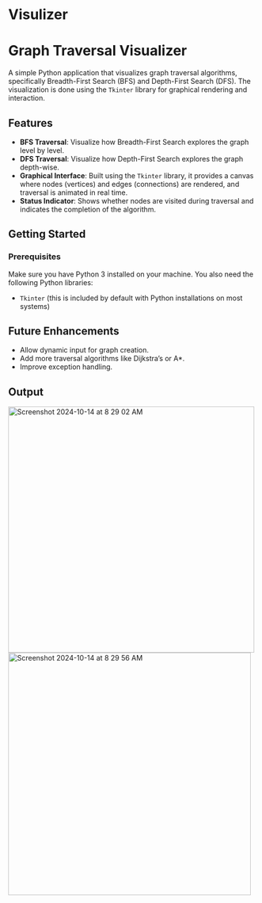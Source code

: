 # Visulizer
# Graph Traversal Visualizer

A simple Python application that visualizes graph traversal algorithms, specifically Breadth-First Search (BFS) and Depth-First Search (DFS). The visualization is done using the `Tkinter` library for graphical rendering and interaction.

## Features

- **BFS Traversal**: Visualize how Breadth-First Search explores the graph level by level.
- **DFS Traversal**: Visualize how Depth-First Search explores the graph depth-wise.
- **Graphical Interface**: Built using the `Tkinter` library, it provides a canvas where nodes (vertices) and edges (connections) are rendered, and traversal is animated in real time.
- **Status Indicator**: Shows whether nodes are visited during traversal and indicates the completion of the algorithm.

## Getting Started

### Prerequisites

Make sure you have Python 3 installed on your machine. You also need the following Python libraries:
- `Tkinter` (this is included by default with Python installations on most systems)

## Future Enhancements
- Allow dynamic input for graph creation.
- Add more traversal algorithms like Dijkstra’s or A*.
- Improve exception handling.
## Output
<img width="497" alt="Screenshot 2024-10-14 at 8 29 02 AM" src="https://github.com/user-attachments/assets/c98a604a-65bf-4074-9d87-4f6b72c1f5d8">
<img width="490" alt="Screenshot 2024-10-14 at 8 29 56 AM" src="https://github.com/user-attachments/assets/6657cba9-fe6a-4546-ad1b-3341fc772106">


